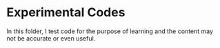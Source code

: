 # Experimental Codes
In this folder, I test code for the purpose of learning and the content may not be accurate or even useful.